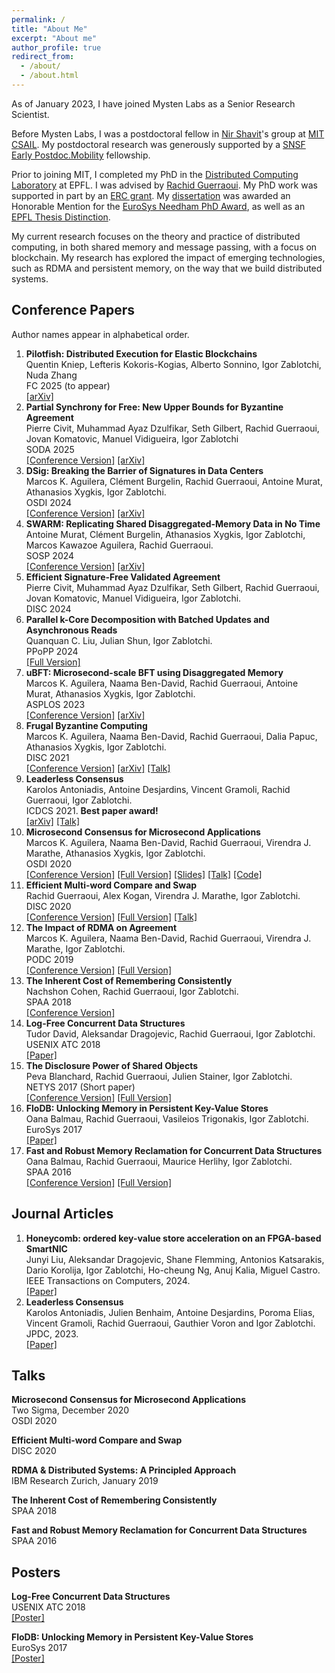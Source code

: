 ```yaml
---
permalink: /
title: "About Me"
excerpt: "About me"
author_profile: true
redirect_from: 
  - /about/
  - /about.html
---
```


As of January 2023, I have joined Mysten Labs as a Senior Research Scientist.

Before Mysten Labs, I was a postdoctoral fellow in [Nir Shavit](https://people.csail.mit.edu/shanir/)'s group at [MIT CSAIL](https://www.csail.mit.edu/). My postdoctoral research was generously supported by a [SNSF Early Postdoc.Mobility](https://www.snf.ch/en/f6JZyI4uQ1mNeq3J/funding/funding/discontinued-funding-schemes/early-postdoc-mobility) fellowship. 

Prior to joining MIT, I completed my PhD in the [Distributed Computing Laboratory](https://dcl.epfl.ch/site/) at EPFL. I was advised by [Rachid Guerraoui](http://lpdwww.epfl.ch/rachid/). My PhD work was supported in part by an [ERC grant](https://cordis.europa.eu/project/id/339539). My [dissertation](https://infoscience.epfl.ch/record/281678?ln=en) was awarded an Honorable Mention for the [EuroSys Needham PhD Award](https://www.eurosys.org/awards/roger-needham-phd-award), as well as an [EPFL Thesis Distinction](https://www.epfl.ch/education/phd/phd-awards/thesis-distinction/).

My current research focuses on the theory and practice of distributed computing, in both shared memory and message passing, with a focus on blockchain. My research has explored the impact of emerging technologies, such as RDMA and persistent memory, on the way that we build distributed systems.

## Conference Papers

Author names appear in alphabetical order.

1. **Pilotfish: Distributed Execution for Elastic Blockchains**<br/>
Quentin Kniep, Lefteris Kokoris-Kogias, Alberto Sonnino, Igor Zablotchi, Nuda Zhang<br/>
FC 2025 (to appear)<br/>
[[arXiv]](https://arxiv.org/abs/2401.16292)<br/>
1. **Partial Synchrony for Free: New Upper Bounds for Byzantine Agreement**<br/>
Pierre Civit, Muhammad Ayaz Dzulfikar, Seth Gilbert, Rachid Guerraoui, Jovan Komatovic, Manuel Vidigueira, Igor Zablotchi<br/>
SODA 2025<br/>
[[Conference Version]](https://epubs.siam.org/doi/10.1137/1.9781611978322.144)
[[arXiv]](https://arxiv.org/abs/2402.10059)
1. **DSig: Breaking the Barrier of Signatures in Data Centers**<br/>
Marcos K. Aguilera, Clément Burgelin, Rachid Guerraoui, Antoine Murat, Athanasios Xygkis, Igor Zablotchi.<br/>
OSDI 2024<br/>
[[Conference Version]](https://www.usenix.org/conference/osdi24/presentation/aguilera)
[[arXiv]](https://arxiv.org/abs/2406.07215)
1. **SWARM: Replicating Shared Disaggregated-Memory Data in No Time**<br/>
Antoine Murat, Clément Burgelin, Athanasios Xygkis, Igor Zablotchi, Marcos Kawazoe Aguilera, Rachid Guerraoui.<br/>
SOSP 2024<br/>
[[Conference Version]](https://dl.acm.org/doi/10.1145/3694715.3695945)
[[arXiv]](https://arxiv.org/abs/2409.16258)
1. **Efficient Signature-Free Validated Agreement**<br/>
Pierre Civit, Muhammad Ayaz Dzulfikar, Seth Gilbert, Rachid Guerraoui, Jovan Komatovic, Manuel Vidigueira, Igor Zablotchi.<br/>
DISC 2024<br/>
1. **Parallel k-Core Decomposition with Batched Updates and Asynchronous Reads**<br/>
Quanquan C. Liu, Julian Shun, Igor Zablotchi.<br/>
PPoPP 2024<br/>
[[Full Version]](https://arxiv.org/pdf/2401.08015.pdf)
1. **uBFT: Microsecond-scale BFT using Disaggregated Memory**<br/>
Marcos K. Aguilera, Naama Ben-David, Rachid Guerraoui, Antoine Murat, Athanasios Xygkis, Igor Zablotchi.<br/>
ASPLOS 2023<br/>
[[Conference Version]](https://dl.acm.org/doi/10.1145/3575693.3575732)
[[arXiv]](https://arxiv.org/pdf/2210.17174.pdf)
1. **Frugal Byzantine Computing**<br/>
Marcos K. Aguilera, Naama Ben-David, Rachid Guerraoui, Dalia Papuc, Athanasios Xygkis, Igor Zablotchi.<br/>
DISC 2021<br/>
[[Conference Version]](https://drops.dagstuhl.de/opus/volltexte/2021/14805/pdf/LIPIcs-DISC-2021-3.pdf) 
[[arXiv]](https://arxiv.org/abs/2108.01330) 
[[Talk]](https://www.youtube.com/watch?v=663fVh5rSVE)
1. **Leaderless Consensus**<br/>
Karolos Antoniadis, Antoine Desjardins, Vincent Gramoli, Rachid Guerraoui, Igor Zablotchi.<br/>
ICDCS 2021. **Best paper award!**<br/>
[[arXiv]](https://infoscience.epfl.ch/record/282657?ln=en) [[Talk]](https://www.youtube.com/watch?v=gPrdhebjTM0)
1. **Microsecond Consensus for Microsecond Applications**<br/>
Marcos K. Aguilera, Naama Ben-David, Rachid Guerraoui, Virendra J. Marathe, Athanasios Xygkis, Igor Zablotchi.<br/> 
OSDI 2020<br/>
[[Conference Version]](https://www.usenix.org/system/files/osdi20-aguilera.pdf) 
[[Full Version]](https://arxiv.org/abs/2010.06288)
[[Slides]](https://www.usenix.org/sites/default/files/conference/protected-files/osdi20_slides_aguilera.pdf) 
[[Talk]](https://www.youtube.com/watch?v=q7ziqsCmjHQ) 
[[Code]](https://github.com/LPD-EPFL/mu)
1. **Efficient Multi-word Compare and Swap**  
Rachid Guerraoui, Alex Kogan, Virendra J. Marathe, Igor Zablotchi.  
DISC 2020  
[[Conference Version]](https://drops.dagstuhl.de/opus/volltexte/2020/13082/pdf/LIPIcs-DISC-2020-4.pdf) 
[[Full Version]](https://arxiv.org/abs/2008.02527) [[Talk]](https://www.youtube.com/watch?v=905yWpHB5ns)
1. **The Impact of RDMA on Agreement**<br/>
Marcos K. Aguilera, Naama Ben-David, Rachid Guerraoui, Virendra J. Marathe, Igor Zablotchi.  
PODC 2019  
[[Conference Version]](https://infoscience.epfl.ch/record/275877?ln=en) 
[[Full Version]](https://arxiv.org/abs/1905.12143)
1. **The Inherent Cost of Remembering Consistently**  
Nachshon Cohen, Rachid Guerraoui, Igor Zablotchi.  
SPAA 2018  
[[Conference Version]](https://infoscience.epfl.ch/record/255526?ln=en)
1. **Log-Free Concurrent Data Structures**  
Tudor David, Aleksandar Dragojevic, Rachid Guerraoui, Igor Zablotchi.
USENIX ATC 2018  
[[Paper]](https://www.usenix.org/system/files/conference/atc18/atc18-david.pdf)
1. **The Disclosure Power of Shared Objects**<br/>
Peva Blanchard, Rachid Guerraoui, Julien Stainer, Igor Zablotchi.  
NETYS 2017 (Short paper)  
[[Conference Version]](https://infoscience.epfl.ch/record/229313?ln=en) 
[[Full Version]](https://infoscience.epfl.ch/record/226211?ln=en)
1. **FloDB: Unlocking Memory in Persistent Key-Value Stores**  
Oana Balmau, Rachid Guerraoui, Vasileios Trigonakis, Igor Zablotchi. 
EuroSys 2017  
[[Paper]](https://infoscience.epfl.ch/record/256000?ln=en)
1. **Fast and Robust Memory Reclamation for Concurrent Data Structures**  
Oana Balmau, Rachid Guerraoui, Maurice Herlihy, Igor Zablotchi.  
SPAA 2016  
[[Conference Version]](https://infoscience.epfl.ch/record/223694?ln=en)
[[Full Version]](https://infoscience.epfl.ch/record/218413?ln=en)

## Journal Articles

1. **Honeycomb: ordered key-value store acceleration on an FPGA-based SmartNIC**<br/>
Junyi Liu, Aleksandar Dragojevic, Shane Flemming, Antonios Katsarakis, Dario Korolija, Igor Zablotchi, Ho-cheung Ng, Anuj Kalia, Miguel Castro.<br/>
IEEE Transactions on Computers, 2024.<br/>
[[Paper]](https://ieeexplore.ieee.org/document/10367763)
1. **Leaderless Consensus**<br/>
Karolos Antoniadis, Julien Benhaim, Antoine Desjardins, Poroma Elias, Vincent Gramoli, Rachid Guerraoui, Gauthier Voron and Igor Zablotchi.<br/>
JPDC, 2023.<br/>
[[Paper]](https://doi.org/10.1016/j.jpdc.2023.01.009)


## Talks

**Microsecond Consensus for Microsecond Applications**  
Two Sigma, December 2020  
OSDI 2020

**Efficient Multi-word Compare and Swap**  
DISC 2020  

**RDMA & Distributed Systems: A Principled Approach**  
IBM Research Zurich, January 2019

**The Inherent Cost of Remembering Consistently**  
SPAA 2018

**Fast and Robust Memory Reclamation for Concurrent Data Structures**  
SPAA 2016

## Posters

**Log-Free Concurrent Data Structures**  
USENIX ATC 2018  
[[Poster]](/pubs/atc-poster.pdf)

**FloDB: Unlocking Memory in Persistent Key-Value Stores**  
EuroSys 2017  
[[Poster]](/pubs/eurosys-poster.pdf)
